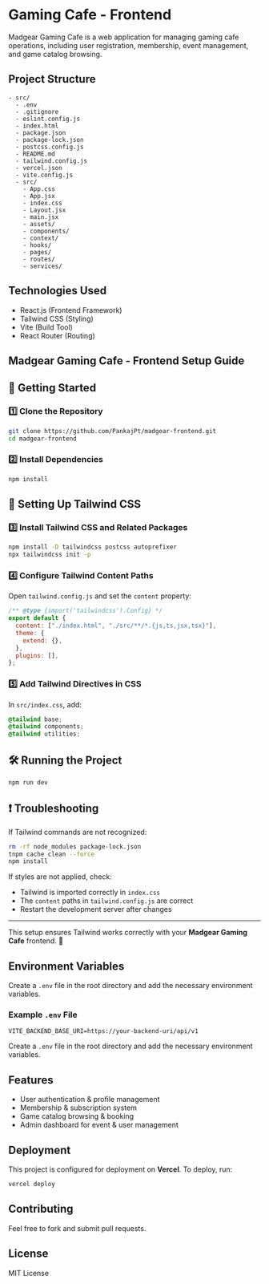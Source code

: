 # Gaming Cafe - Frontend

Madgear Gaming Cafe is a web application for managing gaming cafe operations, including user registration, membership, event management, and game catalog browsing.

## Project Structure

```
- src/
  - .env
  - .gitignore
  - eslint.config.js
  - index.html
  - package.json
  - package-lock.json
  - postcss.config.js
  - README.md
  - tailwind.config.js
  - vercel.json
  - vite.config.js
  - src/
    - App.css
    - App.jsx
    - index.css
    - Layout.jsx
    - main.jsx
    - assets/
    - components/
    - context/
    - hooks/
    - pages/
    - routes/
    - services/
```

## Technologies Used
- React.js (Frontend Framework)
- Tailwind CSS (Styling)
- Vite (Build Tool)
- React Router (Routing)

## Madgear Gaming Cafe - Frontend Setup Guide

## 🚀 Getting Started

### 1️⃣ Clone the Repository
```bash
git clone https://github.com/PankajPt/madgear-frontend.git
cd madgear-frontend
```

### 2️⃣ Install Dependencies
```bash
npm install
```

## 🎨 Setting Up Tailwind CSS

### 3️⃣ Install Tailwind CSS and Related Packages
```bash
npm install -D tailwindcss postcss autoprefixer
npx tailwindcss init -p
```

### 4️⃣ Configure Tailwind Content Paths
Open `tailwind.config.js` and set the `content` property:
```js
/** @type {import('tailwindcss').Config} */
export default {
  content: ["./index.html", "./src/**/*.{js,ts,jsx,tsx}"],
  theme: {
    extend: {},
  },
  plugins: [],
};
```

### 5️⃣ Add Tailwind Directives in CSS
In `src/index.css`, add:
```css
@tailwind base;
@tailwind components;
@tailwind utilities;
```

## 🛠️ Running the Project
```bash
npm run dev
```

## ❗ Troubleshooting
If Tailwind commands are not recognized:
```bash
rm -rf node_modules package-lock.json
tnpm cache clean --force
npm install
```

If styles are not applied, check:
- Tailwind is imported correctly in `index.css`
- The `content` paths in `tailwind.config.js` are correct
- Restart the development server after changes

---
This setup ensures Tailwind works correctly with your **Madgear Gaming Cafe** frontend. 🚀



## Environment Variables
Create a `.env` file in the root directory and add the necessary environment variables.

### Example `.env` File
```
VITE_BACKEND_BASE_URI=https://your-backend-uri/api/v1
```
Create a `.env` file in the root directory and add the necessary environment variables.

## Features
- User authentication & profile management
- Membership & subscription system
- Game catalog browsing & booking
- Admin dashboard for event & user management

## Deployment
This project is configured for deployment on **Vercel**.
To deploy, run:
```sh
vercel deploy
```

## Contributing
Feel free to fork and submit pull requests.

## License
MIT License

